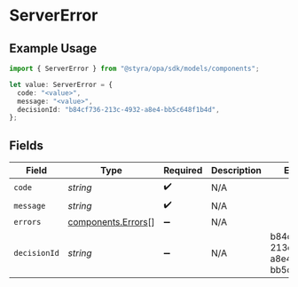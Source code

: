 # ServerError

## Example Usage

```typescript
import { ServerError } from "@styra/opa/sdk/models/components";

let value: ServerError = {
  code: "<value>",
  message: "<value>",
  decisionId: "b84cf736-213c-4932-a8e4-bb5c648f1b4d",
};
```

## Fields

| Field                                                           | Type                                                            | Required                                                        | Description                                                     | Example                                                         |
| --------------------------------------------------------------- | --------------------------------------------------------------- | --------------------------------------------------------------- | --------------------------------------------------------------- | --------------------------------------------------------------- |
| `code`                                                          | *string*                                                        | :heavy_check_mark:                                              | N/A                                                             |                                                                 |
| `message`                                                       | *string*                                                        | :heavy_check_mark:                                              | N/A                                                             |                                                                 |
| `errors`                                                        | [components.Errors](../../../sdk/models/components/errors.md)[] | :heavy_minus_sign:                                              | N/A                                                             |                                                                 |
| `decisionId`                                                    | *string*                                                        | :heavy_minus_sign:                                              | N/A                                                             | b84cf736-213c-4932-a8e4-bb5c648f1b4d                            |